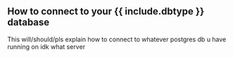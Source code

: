 
## How to connect to your {{ include.dbtype }} database

This will/should/pls explain how to connect to whatever postgres db u have running on idk what server
